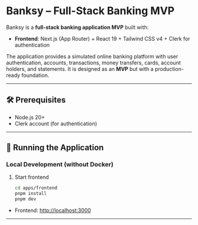 # Banksy – Full-Stack Banking MVP

Banksy is a **full-stack banking application MVP** built with:

* **Frontend**: Next.js (App Router) + React 19 + Tailwind CSS v4 + Clerk for authentication


The application provides a simulated online banking platform with user authentication, accounts, transactions, money transfers, cards, account holders, and statements. It is designed as an **MVP** but with a production-ready foundation.

---

## 🛠️ Prerequisites

* Node.js 20+
* Clerk account (for authentication)

---

## 🚀 Running the Application

### Local Development (without Docker)

1. Start frontend

   ```bash
   cd apps/frontend
   pnpm install
   pnpm dev
   ```

* Frontend: [http://localhost:3000](http://localhost:3000)

---
